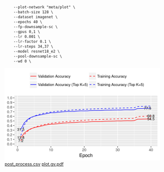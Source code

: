 ```
    --plot-network "meta/plot" \
    --batch-size 128 \
    --dataset imagenet \
    --epochs 40 \
    --fp-downsample-sc \
    --gpus 0,1 \
    --lr 0.001 \
    --lr-factor 0.1 \
    --lr-steps 34,37 \
    --model resnet18_e2 \
    --pool-downsample-sc \
    --wd 0 \
```
![acc.png](acc.png)
[post_process.csv](post_process.csv)
[plot.gv.pdf](plot.gv.pdf)
